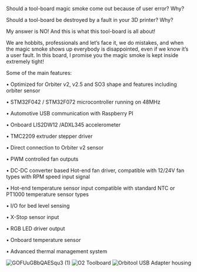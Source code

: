 Should a tool-board magic smoke come out because of user error? Why?

Should a tool-board be destroyed by a fault in your 3D printer? Why?

My answer is NO! And this is what this tool-board is all about! 

We are hobbits, professionals and let’s face it, we do mistakes, and when the magic smoke shows up everybody is disappointed, even if we know it’s a user fault. In this board, I promise you the magic smoke is kept inside extremely tight!

Some of the main features:

•	Optimized for Orbiter v2, v2.5 and SO3 shape and features including orbiter sensor

•	STM32F042 / STM32F072 microcontroller running on 48MHz

•	Automotive USB communication with Raspberry PI

•	Onboard LIS2DW12 /ADXL345 accelerometer

•	TMC2209 extruder stepper driver

•	Direct connection to Orbiter v2 sensor

•	PWM controlled fan outputs

•	DC-DC converter based Hot-end fan driver, compatible with 12/24V fan types with RPM speed input signal

•	Hot-end temperature sensor input compatible with standard NTC or PT1000 temperature sensor types

•	I/O for bed level sensing

•	X-Stop sensor input

•	RGB LED driver output

•	Onboard temperature sensor

•	Advanced thermal management system

![GOFUuGBbQAESqu3 (1)](https://github.com/RobertLorincz/Orbiter-Toolboards/assets/155807093/dade04c1-24d7-42c6-b53e-0af00b4c9632)
![O2 Toolboard](https://github.com/RobertLorincz/Orbiter-Toolboards/assets/155807093/bae87aaa-77b8-4d3f-bb00-9480982e8eb0)
![Orbitool USB Adapter housing](https://github.com/user-attachments/assets/c35814f6-ebfc-421b-8a5b-e851317c8066)



